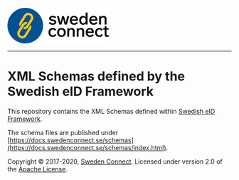 ![Logo](docs/img/sweden-connect.png)

------

# XML Schemas defined by the Swedish eID Framework

This repository contains the XML Schemas defined within [Swedish eID Framework](https://github.com/swedenconnect/technical-framework).

The schema files are published under [https://docs.swedenconnect.se/schemas](https://docs.swedenconnect.se/schemas/index.html).

Copyright &copy; 2017-2020, [Sweden Connect](https://swedenconnect.se). Licensed under version 2.0 of the [Apache License](http://www.apache.org/licenses/LICENSE-2.0).
